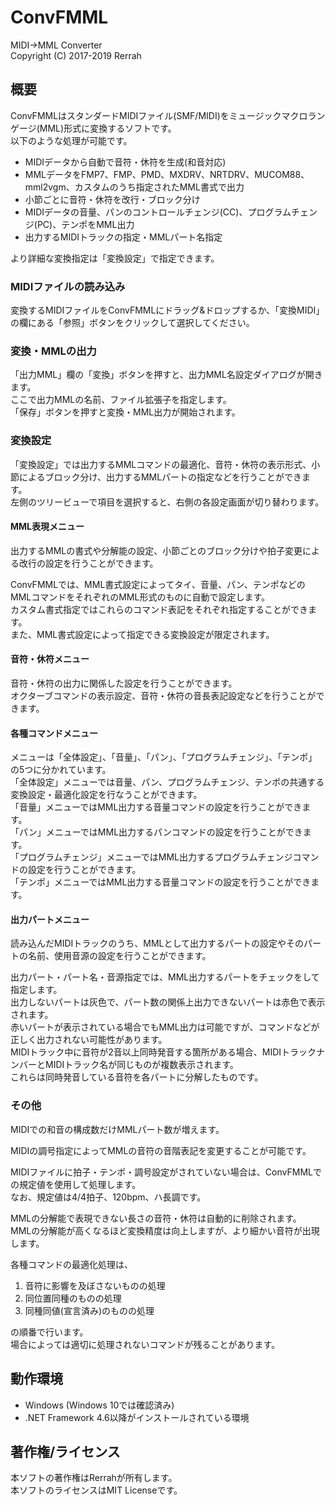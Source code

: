 # ConvFMML
MIDI→MML Converter  
Copyright (C) 2017-2019 Rerrah

## 概要
ConvFMMLはスタンダードMIDIファイル(SMF/MIDI)をミュージックマクロランゲージ(MML)形式に変換するソフトです。  
以下のような処理が可能です。  

* MIDIデータから自動で音符・休符を生成(和音対応)
* MMLデータをFMP7、FMP、PMD、MXDRV、NRTDRV、MUCOM88、mml2vgm、カスタムのうち指定されたMML書式で出力
* 小節ごとに音符・休符を改行・ブロック分け
* MIDIデータの音量、パンのコントロールチェンジ(CC)、プログラムチェンジ(PC)、テンポをMML出力
* 出力するMIDIトラックの指定・MMLパート名指定

より詳細な変換指定は「変換設定」で指定できます。

### MIDIファイルの読み込み
変換するMIDIファイルをConvFMMLにドラッグ&ドロップするか、「変換MIDI」の欄にある「参照」ボタンをクリックして選択してください。

### 変換・MMLの出力
「出力MML」欄の「変換」ボタンを押すと、出力MML名設定ダイアログが開きます。  
ここで出力MMLの名前、ファイル拡張子を指定します。  
「保存」ボタンを押すと変換・MML出力が開始されます。

### 変換設定
「変換設定」では出力するMMLコマンドの最適化、音符・休符の表示形式、小節によるブロック分け、出力するMMLパートの指定などを行うことができます。  
左側のツリービューで項目を選択すると、右側の各設定画面が切り替わります。

#### MML表現メニュー
出力するMMLの書式や分解能の設定、小節ごとのブロック分けや拍子変更による改行の設定を行うことができます。

ConvFMMLでは、MML書式設定によってタイ、音量、パン、テンポなどのMMLコマンドをそれぞれのMML形式のものに自動で設定します。  
カスタム書式指定ではこれらのコマンド表記をそれぞれ指定することができます。  
また、MML書式設定によって指定できる変換設定が限定されます。

#### 音符・休符メニュー
音符・休符の出力に関係した設定を行うことができます。  
オクターブコマンドの表示設定、音符・休符の音長表記設定などを行うことができます。
　　
#### 各種コマンドメニュー
メニューは「全体設定」、「音量」、「パン」、「プログラムチェンジ」、「テンポ」の5つに分かれています。  
「全体設定」メニューでは音量、パン、プログラムチェンジ、テンポの共通する変換設定・最適化設定を行なうことができます。  
「音量」メニューではMML出力する音量コマンドの設定を行うことができます。  
「パン」メニューではMML出力するパンコマンドの設定を行うことができます。  
「プログラムチェンジ」メニューではMML出力するプログラムチェンジコマンドの設定を行うことができます。  
「テンポ」メニューではMML出力する音量コマンドの設定を行うことができます。

#### 出力パートメニュー
読み込んだMIDIトラックのうち、MMLとして出力するパートの設定やそのパートの名前、使用音源の設定を行うことができます。

出力パート・パート名・音源指定では、MML出力するパートをチェックをして指定します。  
出力しないパートは灰色で、パート数の関係上出力できないパートは赤色で表示されます。  
赤いパートが表示されている場合でもMML出力は可能ですが、コマンドなどが正しく出力されない可能性があります。  
MIDIトラック中に音符が2音以上同時発音する箇所がある場合、MIDIトラックナンバーとMIDIトラック名が同じものが複数表示されます。  
これらは同時発音している音符を各パートに分解したものです。

### その他
MIDIでの和音の構成数だけMMLパート数が増えます。

MIDIの調号指定によってMMLの音符の音階表記を変更することが可能です。

MIDIファイルに拍子・テンポ・調号設定がされていない場合は、ConvFMMLでの規定値を使用して処理します。  
なお、規定値は4/4拍子、120bpm、ハ長調です。

MMLの分解能で表現できない長さの音符・休符は自動的に削除されます。  
MMLの分解能が高くなるほど変換精度は向上しますが、より細かい音符が出現します。

各種コマンドの最適化処理は、

1. 音符に影響を及ぼさないものの処理
2. 同位置同種のものの処理
3. 同種同値(宣言済み)のものの処理

の順番で行います。  
場合によっては適切に処理されないコマンドが残ることがあります。

## 動作環境
* Windows (Windows 10では確認済み)
* .NET Framework 4.6以降がインストールされている環境

## 著作権/ライセンス
本ソフトの著作権はRerrahが所有します。  
本ソフトのライセンスはMIT Licenseです。

